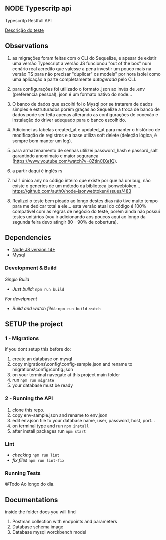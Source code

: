 ## NODE Typescritp api 

Typescritp Restfull API

[Descrição do teste](test-description.md)

## Observations

1. as migrações foram feitas com o CLI do Sequelize, e apesar de existir uma versão Typescript a versão JS funcionou "out of the box" num cenário real acredito que valesse a pena investir um pouco mais na versão TS para não precisar "duplicar" os models" por hora isolei como uma aplicação a parte completamente *autogerada* pelo CLI.

2. para configurações foi utilizado o formato .json ao invés de .env (preferencia pessoal), json é um formato nativo do node...

3. O banco de dados que escolhi foi o Mysql por se tratarem de dados simples e estruturados porém graças ao Sequelize a troca de banco de dados pode ser feita apenas alterando as configurações de conexão e instalação do driver adequado para o banco escolhido.

5. Adicionei as tabelas created_at e updated_at para manter o histórico de modificação de registros e a base utiliza soft delete (deleção lógica, é sempre bom manter um log).

6. para armazenamento de senhas utilizei password_hash e passord_salt garantindo anomimato e maior segurança (https://www.youtube.com/watch?v=8ZtInClXe1Q). 

7. a partir daqui é inglês rs 

8. há 1 único any no código inteiro que existe por que há um bug, não existe o generics de um método da biblioteca jsonwebtoken...  https://github.com/auth0/node-jsonwebtoken/issues/483

9. Realizei o teste bem picado ao longo destes dias não tive muito tempo para me dedicar total a ele... esta versão atual do código é 100% compatível com as regras de negócio do teste, porém ainda não possui testes unitários (vou ir adicionando aos poucos aqui ao longo da segunda feira devo atingir 80 - 90% de cobertura).

## Dependencies 

- [Node JS version 14+](https://nodejs.org/)
- [Mysql](https://www.mysql.com/downloads/)

### Development & Build 

*Single Build*

- *Just build:* `npm run build`

*For develpment*

- *Build and watch files:* `npm run build-watch`

## SETUP the project 

### 1 - Migrations 

if you dont setup this before do:

1. create an database on mysql 
2. copy migrations\config\config-sample.json and rename to migrations\config\config.json
4. on your terminal navegate at this project main folder 
5. run `npm run migrate`
6. your database must be ready 

### 2 - Running the API 

1. clone this repo.
2. copy env-sample.json and rename to env.json
3. edit env.json file to your database name, user, password, host, port...
2. on terminal type and run `npm install`
3. after install packages run `npm start`

### Lint 

- *checking* `npm run lint`
- *fix files* `npm run lint-fix`

### Running Tests 

@Todo Ao longo do dia.

## Documentations 

inside the folder docs you will find 

1. Postman collection with endpoints and parameters
2. Database schema image 
3. Database mysql worckbench model 
